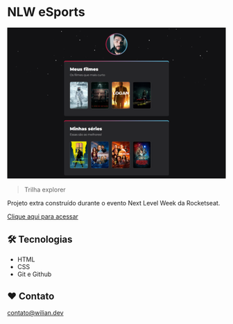 # NLW eSports

![preview](./.github/preview.png)

> Trilha explorer

Projeto extra construído durante o evento Next Level Week da Rocketseat.

[Clique aqui para acessar](https://wilian-n-silva.github.io/nlw-esports-explorer-extra/)

## 🛠️ Tecnologias

- HTML
- CSS
- Git e Github

## ❤️ Contato

contato@wilian.dev
